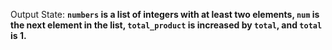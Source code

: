 Output State: **`numbers` is a list of integers with at least two elements, `num` is the next element in the list, `total_product` is increased by `total`, and `total` is 1.**